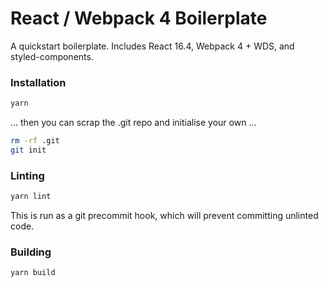 # React / Webpack 4 Boilerplate

A quickstart boilerplate. Includes React 16.4, Webpack 4 + WDS, and styled-components.

### Installation

```javascript
yarn
```
... then you can scrap the .git repo and initialise your own ...
```sh
rm -rf .git
git init
```

### Linting

```javascript
yarn lint
```

This is run as a git precommit hook, which will prevent committing unlinted code.

### Building

```javascript
yarn build
```
